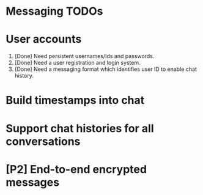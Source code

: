 # Messaging TODOs

# User accounts

1. [Done] Need persistent usernames/Ids and passwords.
2. [Done] Need a user registration and login system.
3. [Done] Need a messaging format which identifies user ID to enable chat history.

# Build timestamps into chat

# Support chat histories for all conversations

# [P2] End-to-end encrypted messages